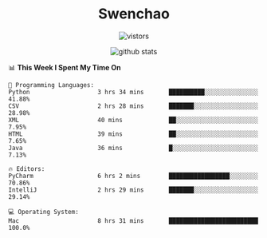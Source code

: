 <h1 align="center">Swenchao</h3>

<p align="center">
  <img src="https://visitor-badge.glitch.me/badge?page_id=Swenchao" alt="vistors" />
</p>

<p align="center">
  <img src="https://github-readme-stats.vercel.app/api?username=Swenchao&count_private=true&show_icons=true&theme=vue-dark&hide_title=true" alt="github stats" />
</p>

<!--START_SECTION:waka-->
📊 **This Week I Spent My Time On** 

```text
💬 Programming Languages: 
Python                   3 hrs 34 mins       ██████████░░░░░░░░░░░░░░░   41.88% 
CSV                      2 hrs 28 mins       ███████░░░░░░░░░░░░░░░░░░   28.98% 
XML                      40 mins             ██░░░░░░░░░░░░░░░░░░░░░░░   7.95% 
HTML                     39 mins             ██░░░░░░░░░░░░░░░░░░░░░░░   7.65% 
Java                     36 mins             █░░░░░░░░░░░░░░░░░░░░░░░░   7.13%

🔥 Editors: 
PyCharm                  6 hrs 2 mins        █████████████████░░░░░░░░   70.86% 
IntelliJ                 2 hrs 29 mins       ███████░░░░░░░░░░░░░░░░░░   29.14%

💻 Operating System: 
Mac                      8 hrs 31 mins       █████████████████████████   100.0%

```


<!--END_SECTION:waka-->
